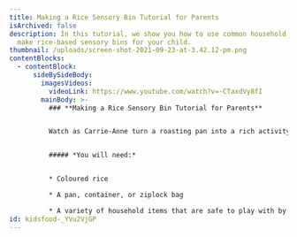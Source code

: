 ```yaml
---
title: Making a Rice Sensory Bin Tutorial for Parents
isArchived: false
description: In this tutorial, we show you how to use common household items to
  make rice-based sensory bins for your child.
thumbnail: /uploads/screen-shot-2021-09-23-at-3.42.12-pm.png
contentBlocks:
  - contentBlock:
      sideBySideBody:
        imagesVideos:
          videoLink: https://www.youtube.com/watch?v=-CTaxdVy8fI
        mainBody: >-
          ### **Making a Rice Sensory Bin Tutorial for Parents**


          Watch as Carrie-Anne turn a roasting pan into a rich activity that promotes development in all areas, and leads to hours of focussed fun.


          ##### *You will need:* 


          * Coloured rice

          * A pan, container, or ziplock bag

          * A variety of household items that are safe to play with by your child
id: kidsfood-_YVu2VjGP
---
```

